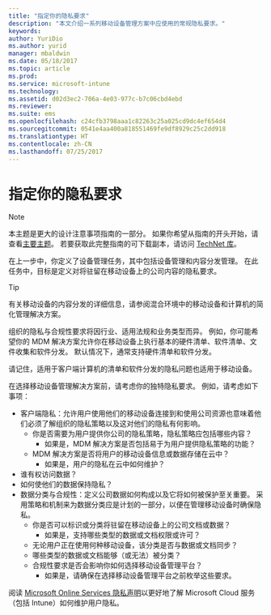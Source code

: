 ```yaml
---
title: "指定你的隐私要求"
description: "本文介绍一系列移动设备管理方案中应使用的常规隐私要求。"
keywords: 
author: YuriDio
ms.author: yurid
manager: mbaldwin
ms.date: 05/18/2017
ms.topic: article
ms.prod: 
ms.service: microsoft-intune
ms.technology: 
ms.assetid: d02d3ec2-706a-4e03-977c-b7c06cbd4ebd
ms.reviewer: 
ms.suite: ems
ms.openlocfilehash: c24cfb3798aaa1c82263c25a025cd9dc4ef654d4
ms.sourcegitcommit: 0541e4aa400a818551469fe9df8929c25c2dd918
ms.translationtype: HT
ms.contentlocale: zh-CN
ms.lasthandoff: 07/25/2017
---
```

# <a name="specify-your-privacy-requirements"></a>指定你的隐私要求

>[!NOTE]
>本主题是更大的设计注意事项指南的一部分。 如果你希望从指南的开头开始，请查看[主要主题](mdm-design-considerations-guide.md)。 若要获取此完整指南的可下载副本，请访问 [TechNet 库](https://gallery.technet.microsoft.com/Mobile-Device-Management-7d401582)。


在上一步中，你定义了设备管理任务，其中包括设备管理和内容分发管理。 在此任务中，目标是定义对将驻留在移动设备上的公司内容的隐私要求。

>[!TIP]
> 有关移动设备的内容分发的详细信息，请参阅混合环境中的移动设备和计算机的简化管理解决方案。

组织的隐私与合规性要求将因行业、适用法规和业务类型而异。 例如，你可能希望你的 MDM 解决方案允许你在移动设备上执行基本的硬件清单、软件清单、文件收集和软件分发。 默认情况下，通常支持硬件清单和软件分发。

请记住，适用于客户端计算机的清单和软件分发的隐私问题也适用于移动设备。

在选择移动设备管理解决方案前，请考虑你的独特隐私要求。 例如，请考虑如下事项：

- 客户端隐私：允许用户使用他们的移动设备连接到和使用公司资源也意味着他们必须了解组织的隐私策略以及这对他们的隐私有何影响。
    - 你是否需要为用户提供你公司的隐私策略，隐私策略应包括哪些内容？
        - 如果是，MDM 解决方案是否包括易于为用户提供隐私策略的功能？
    - MDM 解决方案是否将用户的移动设备信息或数据存储在云中？
        - 如果是，用户的隐私在云中如何维护？
- 谁有权访问数据？
- 如何使他们的数据保持隐私？
- 数据分类与合规性：定义公司数据如何构成以及它将如何被保护至关重要。 采用策略和机制来为数据分类应是计划的一部分，以便在管理移动设备时确保隐私。
    - 你是否可以标识或分类将驻留在移动设备上的公司文档或数据？
        - 如果是，支持哪些类型的数据或文档权限或许可？
    - 无论用户正在使用何种移动设备，该分类是否与数据或文档同步？
    - 哪些类型的数据或文档能够（或无法）被分类？
    - 合规性要求是否会影响你如何选择移动设备管理平台？
        - 如果是，请确保在选择移动设备管理平台之前枚举这些要求。

阅读 [Microsoft Online Services 隐私声明](http://www.microsoft.com/server-cloud/products/intune-trust-center/privacy.aspx)以更好地了解 Microsoft Cloud 服务（包括 Intune）如何维护用户隐私。
